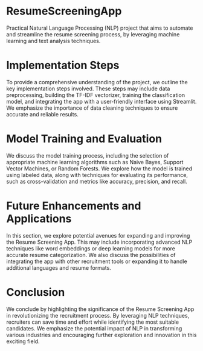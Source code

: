# ResumeScreeningApp
Practical Natural Language Processing (NLP) project that aims to automate and streamline the resume screening process, by leveraging machine learning and text analysis techniques.
# Implementation Steps
To provide a comprehensive understanding of the project, we outline the key implementation steps involved. These steps may include data preprocessing, building the TF-IDF vectorizer, training the classification model, and integrating the app with a user-friendly interface using Streamlit. We emphasize the importance of data cleaning techniques to ensure accurate and reliable results.
# Model Training and Evaluation 
We discuss the model training process, including the selection of appropriate machine learning algorithms such as Naive Bayes, Support Vector Machines, or Random Forests. We explore how the model is trained using labeled data, along with techniques for evaluating its performance, such as cross-validation and metrics like accuracy, precision, and recall.
# Future Enhancements and Applications
In this section, we explore potential avenues for expanding and improving the Resume Screening App. This may include incorporating advanced NLP techniques like word embeddings or deep learning models for more accurate resume categorization. We also discuss the possibilities of integrating the app with other recruitment tools or expanding it to handle additional languages and resume formats.
# Conclusion
We conclude by highlighting the significance of the Resume Screening App in revolutionizing the recruitment process. By leveraging NLP techniques, recruiters can save time and effort while identifying the most suitable candidates. We emphasize the potential impact of NLP in transforming various industries and encouraging further exploration and innovation in this exciting field.
